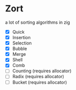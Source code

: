 # Zort

a lot of sorting algorithms in zig

- [x] Quick
- [x] Insertion
- [x] Selection
- [x] Bubble
- [x] Merge
- [x] Shell
- [x] Comb
- [ ] Counting (requires allocator)
- [ ] Radix (requires allocator)
- [ ] Bucket (requires allocator)